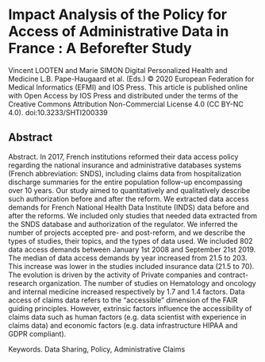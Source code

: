 # Impact Analysis of the Policy for Access of Administrative Data in France : A Beforefter Study
Vincent LOOTEN and Marie SIMON
Digital Personalized Health and Medicine
L.B. Pape-Haugaard et al. (Eds.)
© 2020 European Federation for Medical Informatics (EFMI) and IOS Press.
This article is published online with Open Access by IOS Press and distributed under the terms
of the Creative Commons Attribution Non-Commercial License 4.0 (CC BY-NC 4.0).
doi:10.3233/SHTI200339

## Abstract

Abstract. In 2017, French institutions reformed their data access policy regarding
the national insurance and administrative databases systems (French abbreviation:
SNDS), including claims data from hospitalization discharge summaries for the
entire population follow-up encompassing over 10 years. Our study aimed to
quantitatively and qualitatively describe such authorization before and after the
reform. We extracted data access demands for French National Health Data Institute
(INDS) data before and after the reforms. We included only studies that needed data
extracted from the SNDS database and authorization of the regulator. We inferred
the number of projects accepted pre- and post-reform, and we describe the types of
studies, their topics, and the types of data used. We included 802 data access
demands between January 1st 2008 and September 21st 2019. The median of data
access demands by year increased from 21.5 to 203. This increase was lower in the
studies included insurance data (21.5 to 70). The evolution is driven by the activity
of Private companies and contract-research organization. The number of studies on
Hematology and oncology and internal medicine increased respectively by 1.7 and
1.4 factors. Data access of claims data refers to the “accessible” dimension of the
FAIR guiding principles. However, extrinsic factors influence the accessibility of
claims data such as human factors (e.g. data scientist with experience in claims data)
and economic factors (e.g. data infrastructure HIPAA and GDPR compliant).

Keywords. Data Sharing, Policy, Administrative Claims
